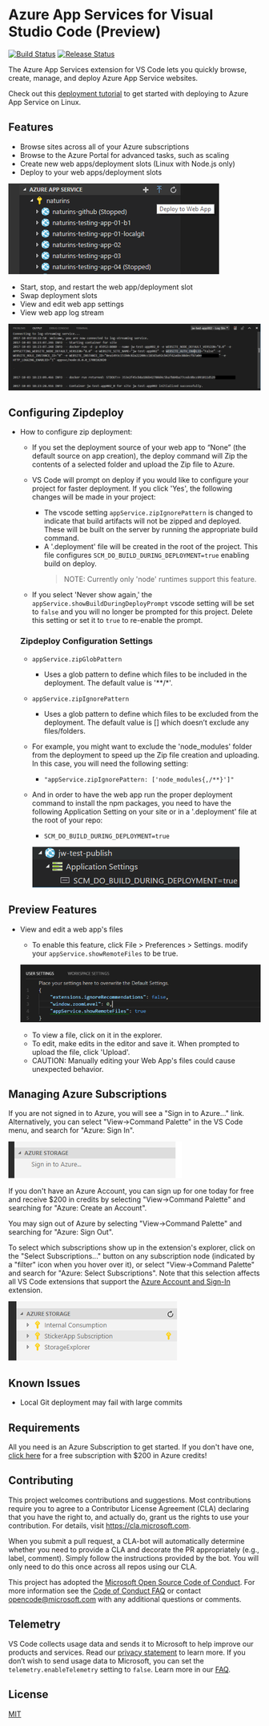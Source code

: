 # Azure App Services for Visual Studio Code (Preview)

[![Build Status](https://travis-ci.org/Microsoft/vscode-azureappservice.svg?branch=master)](https://travis-ci.org/Microsoft/vscode-azureappservice) [![Release Status](https://img.shields.io/github/tag/Microsoft/vscode-azureappservice.svg?label=prerelease&colorB=0e7fc0)](https://github.com/Microsoft/vscode-azureappservice/releases)

The Azure App Services extension for VS Code lets you quickly browse, create, manage, and deploy Azure App Service websites.

Check out this [deployment tutorial](https://code.visualstudio.com/tutorials/app-service-extension/getting-started) to get started with deploying to Azure App Service on Linux.

## Features

* Browse sites across all of your Azure subscriptions
* Browse to the Azure Portal for advanced tasks, such as scaling
* Create new web apps/deployment slots (Linux with Node.js only)
* Deploy to your web apps/deployment slots

![Deploy to Web App](resources/WebApp_Deploy.png)

* Start, stop, and restart the web app/deployment slot
* Swap deployment slots
* View and edit web app settings
* View web app log stream

![Web App Log Stream](resources/WebApp_LogStream.png)

## Configuring Zipdeploy

* How to configure zip deployment:
  * If you set the deployment source of your web app to “None” (the default source on app creation), the deploy command will Zip the contents of a selected folder and upload the Zip file to Azure.

  * VS Code will prompt on deploy if you would like to configure your project for faster deployment.  If you click 'Yes', the following changes will be made in your project:
    * The vscode setting `appService.zipIgnorePattern` is changed to indicate that build artifacts will not be zipped and deployed.  These will be built on the server by running the appropriate build command.
    * A '.deployment' file will be created in the root of the project.  This file configures `SCM_DO_BUILD_DURING_DEPLOYMENT=true` enabling build on deploy.
      > NOTE: Currently only 'node' runtimes support this feature.
  * If you select 'Never show again,' the `appService.showBuildDuringDeployPrompt` vscode setting will be set to `false` and you will no longer be prompted for this project.  Delete this setting or set it to `true` to re-enable the prompt.

  ### Zipdeploy Configuration Settings

  * `appService.zipGlobPattern`
    * Uses a glob pattern to define which files to be included in the deployment. The default value is '**/*'.

  * `appService.zipIgnorePattern`
    * Uses a glob pattern to define which files to be excluded from the deployment. The default value is [] which doesn’t exclude any files/folders.

  * For example, you might want to exclude the 'node_modules' folder from the deployment to speed up the Zip file creation and uploading. In this case, you will need the following setting:
    * `"appService.zipIgnorePattern: ['node_modules{,/**}']"`
  * And in order to have the web app run the proper deployment command to install the npm packages, you need to have the following Application Setting on your site or in a '.deployment' file at the root of your repo:
    * `SCM_DO_BUILD_DURING_DEPLOYMENT=true`

    ![Web App Log Stream](resources/Scm_Do_Build_During_Deployment.png)

## Preview Features

* View and edit a web app's files
  * To enable this feature, click File > Preferences > Settings. modify your `appService.showRemoteFiles` to be true.

  ![Enable Remote File Editing](resources/Remote_File_Editing_Setting.png)

  * To view a file, click on it in the explorer.
  * To edit, make edits in the editor and save it.  When prompted to upload the file, click 'Upload'.
  * CAUTION: Manually editing your Web App's files could cause unexpected behavior.

## Managing Azure Subscriptions

If you are not signed in to Azure, you will see a "Sign in to Azure..." link. Alternatively, you can select "View->Command Palette" in the VS Code menu, and search for "Azure: Sign In".

![Sign in to Azure](resources/SignInScreenshot.png)

If you don't have an Azure Account, you can sign up for one today for free and receive $200 in credits by selecting "View->Command Palette" and searching for "Azure: Create an Account".

You may sign out of Azure by selecting "View->Command Palette" and searching for "Azure: Sign Out".

To select which subscriptions show up in the extension's explorer, click on the "Select Subscriptions..." button on any subscription node (indicated by a "filter" icon when you hover over it), or select "View->Command Palette" and search for "Azure: Select Subscriptions". Note that this selection affects all VS Code extensions that support the [Azure Account and Sign-In](https://github.com/Microsoft/vscode-azure-account) extension.

![Select Azure Subscriptions](resources/SelectSubscriptionsScreenshot.png)

## Known Issues

* Local Git deployment may fail with large commits

## Requirements

All you need is an Azure Subscription to get started. If you don't have one, [click here](https://azure.microsoft.com/en-us/free/) for a free subscription with $200 in Azure credits!

## Contributing

This project welcomes contributions and suggestions.  Most contributions require you to agree to a
Contributor License Agreement (CLA) declaring that you have the right to, and actually do, grant us
the rights to use your contribution. For details, visit https://cla.microsoft.com.

When you submit a pull request, a CLA-bot will automatically determine whether you need to provide
a CLA and decorate the PR appropriately (e.g., label, comment). Simply follow the instructions
provided by the bot. You will only need to do this once across all repos using our CLA.

This project has adopted the [Microsoft Open Source Code of Conduct](https://opensource.microsoft.com/codeofconduct/).
For more information see the [Code of Conduct FAQ](https://opensource.microsoft.com/codeofconduct/faq/) or
contact [opencode@microsoft.com](mailto:opencode@microsoft.com) with any additional questions or comments.

## Telemetry
VS Code collects usage data and sends it to Microsoft to help improve our products and services. Read our [privacy statement](https://go.microsoft.com/fwlink/?LinkID=528096&clcid=0x409) to learn more. If you don’t wish to send usage data to Microsoft, you can set the `telemetry.enableTelemetry` setting to `false`. Learn more in our [FAQ](https://code.visualstudio.com/docs/supporting/faq#_how-to-disable-telemetry-reporting).

## License
[MIT](LICENSE.md)
